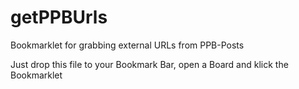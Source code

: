 # getPPBUrls
Bookmarklet for grabbing external URLs from PPB-Posts

Just drop this file to your Bookmark Bar, open a Board and klick the Bookmarklet

